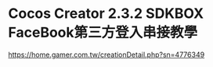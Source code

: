 # Cocos Creator 2.3.2 SDKBOX FaceBook第三方登入串接教學
https://home.gamer.com.tw/creationDetail.php?sn=4776349
